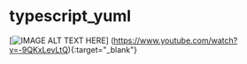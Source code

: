 # typescript_yuml
[![IMAGE ALT TEXT HERE](https://img.youtube.com/vi/-9QKxLevLtQ/0.jpg)]
(https://www.youtube.com/watch?v=-9QKxLevLtQ){:target="_blank"}
